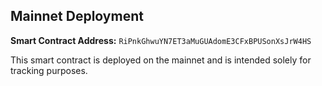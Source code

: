 ## Mainnet Deployment
**Smart Contract Address:** `RiPnkGhwuYN7ET3aMuGUAdomE3CFxBPUSonXsJrW4HS`

This smart contract is deployed on the mainnet and is intended solely for tracking purposes.
